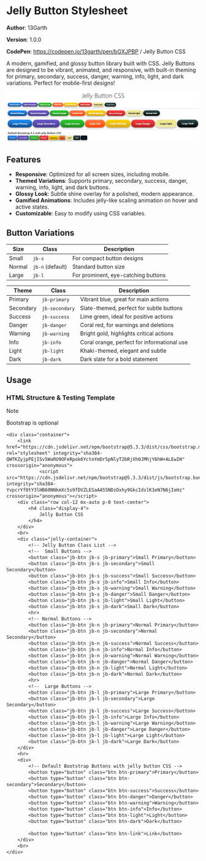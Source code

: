 # Jelly Button Stylesheet

**Author**: 13Garth 

**Version**: 1.0.0 

**CodePen**: https://codepen.io/13garth/pen/bGXJPBP / Jelly Button CSS 

A modern, gamified, and glossy button library built with CSS. Jelly Buttons are designed to be vibrant, animated, and responsive, with built-in theming for primary, secondary, success, danger, warning, info, light, and dark variations. Perfect for mobile-first designs!

![Jelly Buttons Preview](jelly-buttons.png)

## Features

- **Responsive**: Optimized for all screen sizes, including mobile.
- **Themed Variations**: Supports primary, secondary, success, danger, warning, info, light, and dark buttons.
- **Glossy Look**: Subtle shine overlay for a polished, modern appearance.
- **Gamified Animations**: Includes jelly-like scaling animation on hover and active states.
- **Customizable**: Easy to modify using CSS variables.

## Button Variations

| **Size**    | **Class**         | **Description**                        |
|-------------|-------------------|----------------------------------------|
| Small       | `jb-s`            | For compact button designs             |
| Normal      | `jb-n` (default)  | Standard button size                   |
| Large       | `jb-l`            | For prominent, eye-catching buttons    |

| **Theme**    | **Class**         | **Description**                          |
|--------------|-------------------|------------------------------------------|
| Primary      | `jb-primary`      | Vibrant blue, great for main actions      |
| Secondary    | `jb-secondary`    | Slate-themed, perfect for subtle buttons  |
| Success      | `jb-success`      | Lime green, ideal for positive actions    |
| Danger       | `jb-danger`       | Coral red, for warnings and deletions     |
| Warning      | `jb-warning`      | Bright gold, highlights critical actions  |
| Info         | `jb-info`         | Coral orange, perfect for informational use |
| Light        | `jb-light`        | Khaki-themed, elegant and subtle          |
| Dark         | `jb-dark`         | Dark slate for a bold statement           |

## Usage

### HTML Structure & Testing Template

> [!NOTE]
> Bootstrap is optional

```
<div class="container">
	<link href="https://cdn.jsdelivr.net/npm/bootstrap@5.3.3/dist/css/bootstrap.min.css" rel="stylesheet" integrity="sha384-QWTKZyjpPEjISv5WaRU9OFeRpok6YctnYmDr5pNlyT2bRjXh0JMhjY6hW+ALEwIH" crossorigin="anonymous">
			<script src="https://cdn.jsdelivr.net/npm/bootstrap@5.3.3/dist/js/bootstrap.bundle.min.js" integrity="sha384-YvpcrYf0tY3lHB60NNkmXc5s9fDVZLESaAA55NDzOxhy9GkcIdslK1eN7N6jIeHz" crossorigin="anonymous"></script>
	<div class="row col-12 mx-auto p-0 text-center">
		<h4 class="display-4">
			Jelly Button CSS
		</h4>
	</div>
	<br>
	<div class="jelly-container">
		<!-- Jelly Button Class List -->
		<!--  Small Buttons -->
		<button class="jb-btn jb-s jb-primary">Small Primary</button>
		<button class="jb-btn jb-s jb-secondary">Small Secondary</button>
		<button class="jb-btn jb-s jb-success">Small Success</button>
		<button class="jb-btn jb-s jb-info">Small Info</button>
		<button class="jb-btn jb-s jb-warning">Small Warning</button>
		<button class="jb-btn jb-s jb-danger">Small Danger</button>
		<button class="jb-btn jb-s jb-light">Small Light</button>
		<button class="jb-btn jb-s jb-dark">Small Dark</button>
		<hr>
		<!-- Normal Buttons -->
		<button class="jb-btn jb-n jb-primary">Normal Primary</button>
		<button class="jb-btn jb-n jb-secondary">Normal Secondary</button> 
		<button class="jb-btn jb-n jb-success">Normal Success</button>
		<button class="jb-btn jb-n jb-info">Normal Info</button>
		<button class="jb-btn jb-n jb-warning">Normal Warning</button> 
		<button class="jb-btn jb-n jb-danger">Normal Danger</button>
		<button class="jb-btn jb-n jb-light">Normal Light</button>
		<button class="jb-btn jb-n jb-dark">Normal Dark</button>
		<hr>
		<!--  Large Buttons -->
		<button class="jb-btn jb-l jb-primary">Large Primary</button>
		<button class="jb-btn jb-l jb-secondary">Large Secondary</button>
		<button class="jb-btn jb-l jb-success">Large Success</button>
		<button class="jb-btn jb-l jb-info">Large Info</button>
		<button class="jb-btn jb-l jb-warning">Large Warning</button>
		<button class="jb-btn jb-l jb-danger">Large Danger</button>
		<button class="jb-btn jb-l jb-light">Large Light</button>
		<button class="jb-btn jb-l jb-dark">Large Dark</button>
	</div>
	<hr>
	<div>
		<!-- Default Bootstrap Buttons with jelly button CSS -->
		<button type="button" class="btn btn-primary">Primary</button>
		<button type="button" class="btn btn-secondary">Secondary</button>
		<button type="button" class="btn btn-success">Success</button>
		<button type="button" class="btn btn-danger">Danger</button>
		<button type="button" class="btn btn-warning">Warning</button>
		<button type="button" class="btn btn-info">Info</button>
		<button type="button" class="btn btn-light">Light</button>
		<button type="button" class="btn btn-dark">Dark</button>

		<button type="button" class="btn btn-link">Link</button>
	</div>
	<br>
</div>
```
